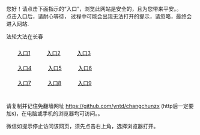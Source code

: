 您好！请点击下面指示的“入口”，浏览此网站是安全的，且为您带来平安。。 <br/>
点击入口后，请耐心等待， 过程中可能会出现无法打开的提示，请忽略，最终会进入网站. </br>

法轮大法在长春<br/>
<div style="padding:10px"><a style="margin:20px" target="_blank" href="https://d3squ5wqrv3pfb.cloudfront.net/2Qpsp?xmcmxu" id="ccLink1" rel="nofollow">入口1</a> <a target="_blank" style="margin:20px" href="https://d1cgxuii0awmhw.cloudfront.net/2Qpsp?jybaohj" id="ccLink2" rel="nofollow">入口2</a> <a style="margin:20px" target="_blank" href="https://d232pw51ydsiql.cloudfront.net/2Qpsp?miuvhzt" id="ccLink3" rel="nofollow">入口3</a></div>

<div style="padding:10px" ><a style="margin:20px" target="_blank" href="https://d3squ5wqrv3pfb.cloudfront.net/2Qpsp?xmcmxu" id="ccLink4" rel="nofollow">入口4</a> <a style="margin:20px" href="https://d1cgxuii0awmhw.cloudfront.net/2Qpsp?jybaohj" target="_blank" id="ccLink5" rel="nofollow">入口5</a> <a style="margin:20px" href="https://d232pw51ydsiql.cloudfront.net/2Qpsp?miuvhzt" target="_blank" id="ccLink6" rel="nofollow">入口6</a></div>

<div style="padding:10px"><a style="margin:20px" target="_blank" href="https://d3squ5wqrv3pfb.cloudfront.net/2Qpsp?xmcmxu" id="ccLink7" rel="nofollow">入口7</a> <a style="margin:20px" href="https://d1cgxuii0awmhw.cloudfront.net/2Qpsp?jybaohj" target="_blank" id="ccLink8" rel="nofollow">入口8</a> <a style="margin:20px" target="_blank" href="https://d232pw51ydsiql.cloudfront.net/2Qpsp?miuvhzt" id="ccLink9" rel="nofollow">入口9</a></div>

<br/>



请复制并记住免翻墙网址 https://github.com/yntd/changchunzx (http后一定要加s)，在电脑或手机的浏览器均可访问。。<br/>

微信如提示停止访问该网页，须先点击右上角，选择浏览器打开。
